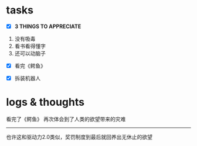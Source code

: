 # tasks
- [x] **3 THINGS TO APPRECIATE**
1. 没有吸毒
2. 看书看得懂字
3. 还可以动脑子
- [x] 看完《鳄鱼》
- [x] 拆装机器人


# logs & thoughts

看完了《鳄鱼》
再次体会到了人类的欲望带来的灾难

---
也许这和驱动力2.0类似，奖罚制度到最后就回养出无休止的欲望




